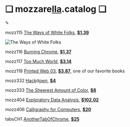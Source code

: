 # ❏ mozzare[lla](http://pi.mozzarella.website).catalog ❏ 
						 
✎

mozz115 [The Ways of White Folks](http://cat.mozzarella.website/mozz115), [**$1.39**]()

![The Ways of White Folks](http://pi.mozzarella.website/mozz115-LH-01.png)

mozz116 [Burning Chrome](http://cat.mozzarella.website/mozz116), [**$1.37**]()

mozz117 [Too Much World](http://cat.mozzarella.website/mozz117), [**$3.14**]()

mozz118 [Printed Web 03](), [**$3.87**](), one of our favorite books

mozz332 [Hack](http://cat.mozzarella.website/mozz332)d[own](http://pi.mozzarella.website/HACKDOWN.BIBLIO.ADDENDUM), [**$4**]()

mozz333 [The Sheerest Amount of Color](http://cat.mozzarella.website/mozz333), [**$8**]()

mozz404 [Exploratory Data Analysis](http://cat.mozzarella.website/mEDA-01), [**$102.02**]()

mozz406 [Calligraphy for Computers](http://cat.mozzarella.website/mEDA-02), [**$20**]()

tabsCH1 [AnotherTabOfChrome](http://dat.mozzarella.website/AnotherTabOfChrome), [**$25**]()